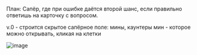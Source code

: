 План: Сапёр, где при ошибке даётся второй шанс, если правильно ответишь на карточку с вопросом.

v.0 - строится скрытое сапёрное поле: мины, каунтеры мин - которое можно открывать, кликая на клетки

![image](https://github.com/user-attachments/assets/d803a371-96a8-426c-8c9e-5c6ea4556b05)
